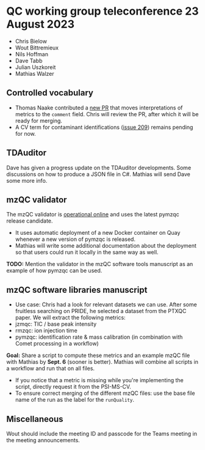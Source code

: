# QC working group teleconference 23 August 2023

- Chris Bielow
- Wout Bittremieux
- Nils Hoffman
- Dave Tabb
- Julian Uszkoreit
- Mathias Walzer

## Controlled vocabulary

- Thomas Naake contributed a [new PR](https://github.com/HUPO-PSI/psi-ms-CV/pull/212) that moves interpretations of metrics to the `comment` field. Chris will review the PR, after which it will be ready for merging.
- A CV term for contaminant identifications ([issue 209](https://github.com/HUPO-PSI/psi-ms-CV/issues/209)) remains pending for now.

## TDAuditor

Dave has given a progress update on the TDAuditor developments. Some discussions on how to produce a JSON file in C#. Mathias will send Dave some more info.

## mzQC validator

The mzQC validator is [operational online](https://hupo-psi.github.io/mzQC/validator/) and uses the latest pymzqc release candidate.
- It uses automatic deployment of a new Docker container on Quay whenever a new version of pymzqc is released.
- Mathias will write some additional documentation about the deployment so that users could run it locally in the same way as well.

**TODO:** Mention the validator in the mzQC software tools manuscript as an example of how pymzqc can be used.

## mzQC software libraries manuscript

- Use case: Chris had a look for relevant datasets we can use. After some fruitless searching on PRIDE, he selected a dataset from the PTXQC paper. We will extract the following metrics:
- jzmqc: TIC / base peak intensity
- rmzqc: ion injection time
- pymzqc: identification rate & mass calibration (in combination with Comet processing in a workflow)

**Goal:** Share a script to compute these metrics and an example mzQC file with Mathias by **Sept. 6** (sooner is better). Mathias will combine all scripts in a workflow and run that on all files.

- If you notice that a metric is missing while you're implementing the script, directly request it from the PSI-MS-CV.
- To ensure correct merging of the different mzQC files: use the base file name of the run as the label for the `runQuality`.

## Miscellaneous

Wout should include the meeting ID and passcode for the Teams meeting in the meeting announcements.
